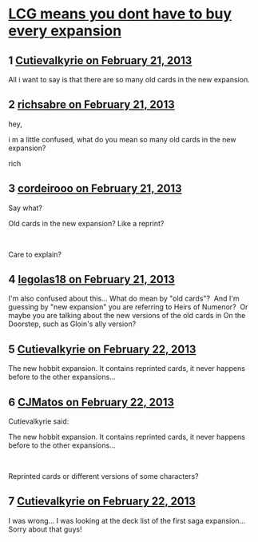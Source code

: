 # [LCG means you dont have to buy every expansion](https://community.fantasyflightgames.com/topic/79624-lcg-means-you-dont-have-to-buy-every-expansion/)

## 1 [Cutievalkyrie on February 21, 2013](https://community.fantasyflightgames.com/topic/79624-lcg-means-you-dont-have-to-buy-every-expansion/?do=findComment&comment=765561)

All i want to say is that there are so many old cards in the new expansion.

## 2 [richsabre on February 21, 2013](https://community.fantasyflightgames.com/topic/79624-lcg-means-you-dont-have-to-buy-every-expansion/?do=findComment&comment=765587)

hey,

i m a little confused, what do you mean so many old cards in the new expansion?

rich

## 3 [cordeirooo on February 21, 2013](https://community.fantasyflightgames.com/topic/79624-lcg-means-you-dont-have-to-buy-every-expansion/?do=findComment&comment=765598)

Say what?

Old cards in the new expansion? Like a reprint?

 

Care to explain?

## 4 [legolas18 on February 21, 2013](https://community.fantasyflightgames.com/topic/79624-lcg-means-you-dont-have-to-buy-every-expansion/?do=findComment&comment=765764)

I'm also confused about this… What do mean by "old cards"?  And I'm guessing by "new expansion" you are referring to Heirs of Numenor?  Or maybe you are talking about the new versions of the old cards in On the Doorstep, such as Gloin's ally version?

## 5 [Cutievalkyrie on February 22, 2013](https://community.fantasyflightgames.com/topic/79624-lcg-means-you-dont-have-to-buy-every-expansion/?do=findComment&comment=765907)

The new hobbit expansion. It contains reprinted cards, it never happens before to the other expansions…

## 6 [CJMatos on February 22, 2013](https://community.fantasyflightgames.com/topic/79624-lcg-means-you-dont-have-to-buy-every-expansion/?do=findComment&comment=765921)

Cutievalkyrie said:

The new hobbit expansion. It contains reprinted cards, it never happens before to the other expansions…



 

Reprinted cards or different versions of some characters?

## 7 [Cutievalkyrie on February 22, 2013](https://community.fantasyflightgames.com/topic/79624-lcg-means-you-dont-have-to-buy-every-expansion/?do=findComment&comment=765931)

I was wrong… I was looking at the deck list of the first saga expansion…Sorry about that guys!

